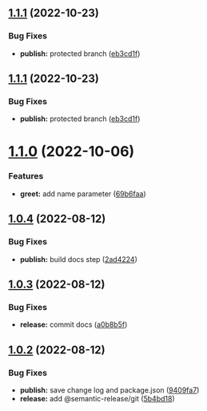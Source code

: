 ## [1.1.1](https://github.com/MrAntix/sandbox-github-package/compare/v1.1.0...v1.1.1) (2022-10-23)


### Bug Fixes

* **publish:** protected branch ([eb3cd1f](https://github.com/MrAntix/sandbox-github-package/commit/eb3cd1f01c5d858db0e1c1b3260c80b6c64ab7b3))

## [1.1.1](https://github.com/MrAntix/sandbox-github-package/compare/v1.1.0...v1.1.1) (2022-10-23)


### Bug Fixes

* **publish:** protected branch ([eb3cd1f](https://github.com/MrAntix/sandbox-github-package/commit/eb3cd1f01c5d858db0e1c1b3260c80b6c64ab7b3))

# [1.1.0](https://github.com/MrAntix/sandbox-github-package/compare/v1.0.4...v1.1.0) (2022-10-06)


### Features

* **greet:** add name parameter ([69b6faa](https://github.com/MrAntix/sandbox-github-package/commit/69b6faa19ffebae576f5325d3d1f03af52d7f6d7))

## [1.0.4](https://github.com/MrAntix/sandbox-github-package/compare/v1.0.3...v1.0.4) (2022-08-12)


### Bug Fixes

* **publish:** build docs step ([2ad4224](https://github.com/MrAntix/sandbox-github-package/commit/2ad4224712b5ec4c0f81aa8503405554fc05a957))

## [1.0.3](https://github.com/MrAntix/sandbox-github-package/compare/v1.0.2...v1.0.3) (2022-08-12)


### Bug Fixes

* **release:** commit docs ([a0b8b5f](https://github.com/MrAntix/sandbox-github-package/commit/a0b8b5f129c29223eb671d32ed634c57e5dc5cab))

## [1.0.2](https://github.com/MrAntix/sandbox-github-package/compare/v1.0.1...v1.0.2) (2022-08-12)


### Bug Fixes

* **publish:** save change log and package.json ([9409fa7](https://github.com/MrAntix/sandbox-github-package/commit/9409fa70d1464dc181142218b8b0f66d1292147f))
* **release:** add @semantic-release/git ([5b4bd18](https://github.com/MrAntix/sandbox-github-package/commit/5b4bd1837594778d5794599f76e3ed6522fc5962))
